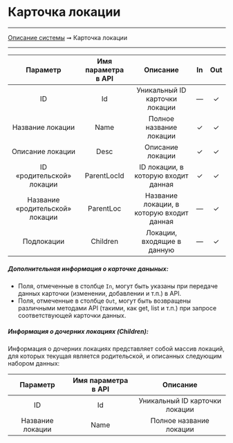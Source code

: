 # Карточка локации

----
[Описание системы](../index.md) ➞ Карточка локации

----

|Параметр 						|Имя параметра в API	|Описание								|In		|Out
|:----: 						|:----:	 				|:----:									|:----:	|:----:
|ID								|Id						|Уникальный ID карточки локации			|—		|✓
|Название локации				|Name					|Полное название локации				|✓		|✓
|Описание локации				|Desc					|Описание локации						|✓		|✓
|ID «родительской» локации		|ParentLocId			|ID локации, в которую входит данная	|✓		|✓
|Название «родительской» локации|ParentLoc				|Название локации, в которую входит данная|—	|✓
|Подлокации						|Children				|Локации, входящие в данную				|—		|✓


##### Дополнительная информация о карточке даныных:
* Поля, отмеченные в столбце `In`, могут быть указаны при передаче данных карточки (изменении, добавлении и т.п.) в API.
* Поля, отмеченные в столбце `Out`, могут быть возвращены различными методами API (такими, как get, list и т.п.) при запросе соответствующей карточки данных.

##### Информация о дочерних локациях (Children):

Информация о дочерних локациях представляет собой массив локаций, для которых текущая является родительской, и описанных следующим набором данных:

|Параметр 						|Имя параметра в API	|Описание
|:----: 						|:----:	 				|:----:
|ID								|Id						|Уникальный ID карточки локации
|Название локации				|Name					|Полное название локации

